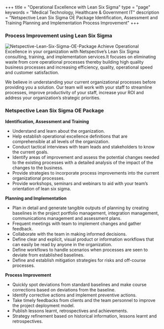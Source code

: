 +++
title = "Operational Excellence with Lean Six Sigma"
type = "page"
keywords = "Medical Technology, Healthcare & Government IT"
description = "Netspective Lean Six Sigma OE Package Identification, Assessment and Training Planning and Implementation Process Improvement"
+++

### Process Improvement using Lean Six Sigma
![Netspective-Lean-Six-Sigma-OE-Package](/img/consulting-services/Netspective-Lean-Six-Sigma-OE-Package.jpg#right)
Achieve Operational Excellence in your organization with Netspective’s Lean Six Sigma consulting, training, and implementation services.It focuses on eliminating waste from core operational processes thereby building high quality business processes and increasing efficiency, quality, operational speed and customer satisfaction.

We believe in understanding your current organizational processes before providing you a solution. Our team will work with your staff to streamline processes, improve productivity of your staff, increase your ROI and address your organization’s strategic priorities.

### Netspective Lean Six Sigma OE Package
**Identification, Assessment and Training**

* Understand and learn about the organization.
* Help establish operational excellence definitions that are comprehensible at all levels of the organization.
* Conduct tactical interviews with team leads and stakeholders to know the current goals.
* Identify areas of improvement and assess the potential changes needed to the existing processes with a detailed analysis of the impact of the changes to the business.
* Provide strategies to incorporate process improvements into the current organizational processes.
* Provide workshops, seminars and webinars to aid with your team’s orientation of lean six sigma.

**Planning and Implementation**

* Plan in detail and generate tangible outputs of planning by creating baselines in the project portfolio management, integration management, communications management and assessment plans.
* Frequent meetings with team to implement changes and gather feedback.
* Collaborate with the team in making informed decisions.
* Define clear and explicit, visual product or information workflows that can easily be read by anyone in the organization.
* Define workflows to handle scenarios when processes are seen to deviate from established baselines.
* Define and establish mitigation strategies for risks and off-course processes.

**Process Improvement**

* Quickly spot deviations from standard baselines and make course corrections based on deviations from the baseline.
* Identify corrective actions and implement preventive actions.
* Take timely feedbacks from clients and the team personnel to improve the project deployment model.
* Publish lessons learnt, retrospectives and achievements.
* Strategy refinement based on historical information, lessons learnt and retrospectives.